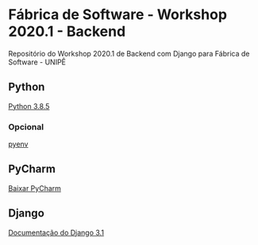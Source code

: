 # Fábrica de Software - Workshop 2020.1 - Backend

Repositório do Workshop 2020.1 de Backend com Django para Fábrica de Software - UNIPÊ

## Python

[Python 3.8.5](https://www.python.org/downloads/release/python-385/)

### Opcional

[pyenv](https://github.com/pyenv/pyenv)

## PyCharm

[Baixar PyCharm](https://www.jetbrains.com/pt-br/pycharm/download/)

## Django

[Documentação do Django 3.1](https://docs.djangoproject.com/pt-br/3.1/)
